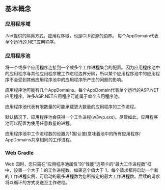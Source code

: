 ## 基本概念

### 应用程序域
.Net提供的隔离方式，应用程序域，也是CLR资源的边界。
每个AppDomain代表单个运行的.NET应用程序。


### 应用程序池
将一个或多个应用程序连接到一个或多个工作进程集合的配置。因为应用程序池中的应用程序与其他应用程序被工作进程边界分隔，所以某个应用程序池中的应用程序不会受到其他应用程序池中的应用程序所产生的问题的影响。

应用程序池可能有几个AppDomains。每个AppDomain代表单个运行的ASP.NET应用程序。许多ASP.NET应用程序可能属于单个应用程序池。

应用程序池代表有限数量的可能承载更大数量的应用程序的工作进程。

默认情况下，应用程序池会获得一个工作进程(w3wp.exe)。尽管如此，应用程序池可以配置为使用任意数量的进程。

应用程序池中工作进程数的设置为1(默认值)意味着池中的所有应用程序/ AppDomains共享相同的工作进程。

### Web Gradle
Web 园时，您只需在“应用程序池属性”的“性能”选项卡的“最大工作进程数”框中，设置一个大于 1 的工作进程数。如果这个值大于 1，每个请求都将启动一个新的工作进程实例，可启动的最多进程数为您所指定的最大工作进程数。后续的请求将以循环的方式发送至工作进程。




